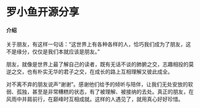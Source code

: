# 罗小鱼开源分享

#### 介绍

关于朋友，有这样一句话：“这世界上有各种各样的人，恰巧我们成为了朋友，这不是缘分，仅仅是我们本就应该是朋友。”

朋友，就像是世界上最了解自己的读者，既有无话不谈的肺腑之交，志趣相投的莫逆之交，也有朴实无华的君子之交，在成长的路上互相理解又彼此成全。

对不离不弃的朋友说声“谢谢”。感谢他们给予的倾听与陪伴，让我们无处安放的软弱、孤独，甚至是非常糟糕的状态，有了被理解、被接纳的去处。真正的朋友，在风雨中并肩前行，在巅峰时互相成就。这样的人遇见了，就用真心好好珍惜。
